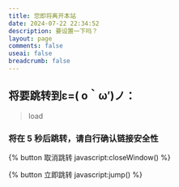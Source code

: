 ```yaml
---
title: 您即将离开本站
date: 2024-07-22 22:34:52
description: 要设置一下吗？
layout: page
comments: false
useai: false
breadcrumb: false
---
```


## 将要跳转到ε=( o｀ω′)ノ：

> <div class="jump-url" id="jump-url">load</div>





### 将在 <span id="countdown">5</span> 秒后跳转，请自行确认链接安全性

{% button 取消跳转 javascript:closeWindow() %}

{% button 立即跳转 javascript:jump() %}
<script src="/js/jump.js"></script>
